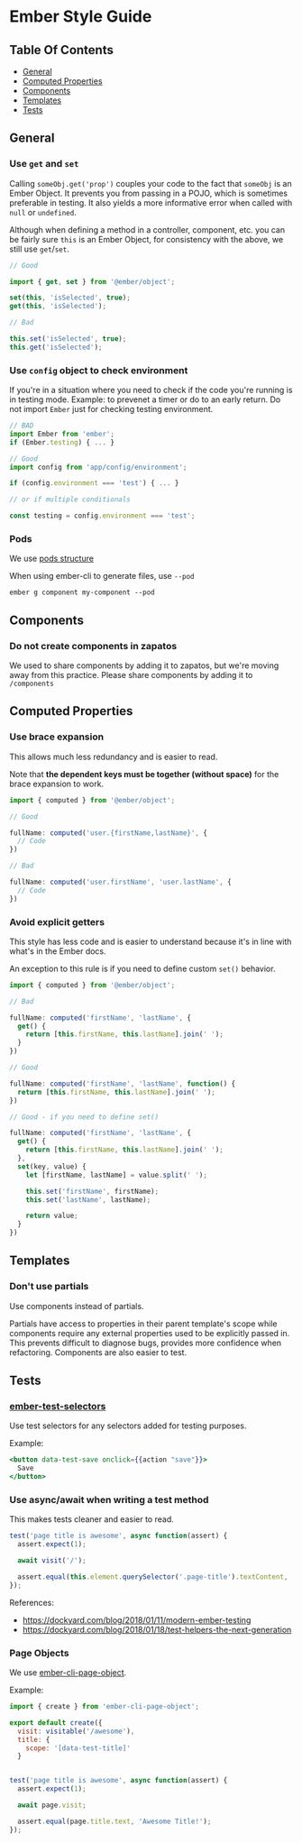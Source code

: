# Ember Style Guide

## Table Of Contents

* [General](#general)
* [Computed Properties](#computed-properties)
* [Components](#components)
* [Templates](#templates)
* [Tests](#tests)

## General

### Use `get` and `set`

Calling `someObj.get('prop')` couples your code to the fact that
`someObj` is an Ember Object. It prevents you from passing in a
POJO, which is sometimes preferable in testing. It also yields a more
informative error when called with `null` or `undefined`.

Although when defining a method in a controller, component, etc. you
can be fairly sure `this` is an Ember Object, for consistency with the
above, we still use `get`/`set`.

```js
// Good

import { get, set } from '@ember/object';

set(this, 'isSelected', true);
get(this, 'isSelected');

// Bad

this.set('isSelected', true);
this.get('isSelected');
```

### Use `config` object to check environment

If you're in a situation where you need to check if the code you're running is in testing mode. Example: to prevenet a
timer or do to an early return. Do not import `Ember` just for checking testing environment.

```js
// BAD
import Ember from 'ember';
if (Ember.testing) { ... }
```

```js
// Good
import config from 'app/config/environment';

if (config.environment === 'test') { ... }

// or if multiple conditionals

const testing = config.environment === 'test';
```

### Pods

We use [pods structure](https://ember-cli.com/user-guide/#using-pods)

When using ember-cli to generate files, use `--pod`

```
ember g component my-component --pod
```
## Components

### Do not create components in zapatos

We used to share components by adding it to zapatos, but we're moving away from this practice. Please share components by adding it to `/components`

## Computed Properties

### Use brace expansion

This allows much less redundancy and is easier to read.

Note that **the dependent keys must be together (without space)** for the brace expansion to work.

```js
import { computed } from '@ember/object';

// Good

fullName: computed('user.{firstName,lastName}', {
  // Code
})

// Bad

fullName: computed('user.firstName', 'user.lastName', {
  // Code
})
```

### Avoid explicit getters

This style has less code and is easier to understand because it's in line with what's in the Ember docs.

An exception to this rule is if you need to define custom `set()` behavior.

```js
import { computed } from '@ember/object';

// Bad

fullName: computed('firstName', 'lastName', {
  get() {
    return [this.firstName, this.lastName].join(' ');
  }
})

// Good

fullName: computed('firstName', 'lastName', function() {
  return [this.firstName, this.lastName].join(' ');
})

// Good - if you need to define set()

fullName: computed('firstName', 'lastName', {
  get() {
    return [this.firstName, this.lastName].join(' ');
  },
  set(key, value) {
    let [firstName, lastName] = value.split(' ');

    this.set('firstName', firstName);
    this.set('lastName', lastName);

    return value;
  }
})

```

## Templates

### Don't use partials

Use components instead of partials.

Partials have access to properties in their parent template's scope while
components require any external properties used to be explicitly passed in. This
prevents difficult to diagnose bugs, provides more confidence when
refactoring. Components are also easier to test.

## Tests

### [ember-test-selectors](https://github.com/simplabs/ember-test-selectors)

Use test selectors for any selectors added for testing purposes.

Example:

```hbs
<button data-test-save onclick={{action "save"}}>
  Save
</button>
```

### Use async/await when writing a test method

This makes tests cleaner and easier to read.

```js
test('page title is awesome', async function(assert) {
  assert.expect(1);

  await visit('/');

  assert.equal(this.element.querySelector('.page-title').textContent, 'Awesome Title!');
});
```

References:

- https://dockyard.com/blog/2018/01/11/modern-ember-testing
- https://dockyard.com/blog/2018/01/18/test-helpers-the-next-generation

### Page Objects

We use [ember-cli-page-object](http://ember-cli-page-object.js.org/).

Example:

```js
import { create } from 'ember-cli-page-object';

export default create({
  visit: visitable('/awesome'),
  title: {
    scope: '[data-test-title]'
  }
```

```js

test('page title is awesome', async function(assert) {
  assert.expect(1);

  await page.visit;

  assert.equal(page.title.text, 'Awesome Title!');
});
```
